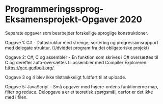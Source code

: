 # Programmeringssprog-Eksamensprojekt-Opgaver 2020
Separate opgaver som bearbejder forskellige sproglige konstruktioner.

Opgave 1: C# - Datastruktur med strenge, sortering og progressionsrapport med delegate struktur. (Udviddet program fra det obligatoriske projekt)

Opgave 2: C#, C og assembler - En funktion som skrives i C# oversættes til C og derefter auto-oversættes til assembler med Compiler Exploreren https://gcc.godbolt.org/.

Opgave 3 og 4 blev ikke tilstrækkeligt fuldført til at uploade.

Opgave 5: JavaScript - Små opgaver med højere-ordens funktionerne map, filter og reduce. Delopgave a er et teoretisk spørgsmål, derfor er det ikke med i filen.
